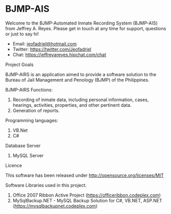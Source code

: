 BJMP-AIS
=========

Welcome to the BJMP-Automated Inmate Recording System (BJMP-AIS) from Jeffrey A. Reyes. 
Please get in touch at any time for support, questions or just to say hi!
  * Email: jeofadriel@hotmail.com
  * Twitter: https://twitter.com/Jeofadriel
  * Chat: https://jeffreyareyes.hipchat.com/chat

Project Goals

BJMP-AIRS is an application aimed to provide a software solution to the Bureau of Jail Management and Penology (BJMP) of the Philippines.

BJMP-AIRS Functions:

1. Recording of inmate data, including personal information, cases, hearings, activities, properties, and other pertinent data.
2. Generation of reports.

Programming languages:

1. VB.Net
2. C#

Database Server

1. MySQL Server

Licence

This software has been released under http://opensource.org/licenses/MIT

Software Libraries used in this project.

1. Office 2007 Ribbon Active Project (https://officeribbon.codeplex.com)
2. MySqlBackup.NET - MySQL Backup Solution for C#, VB.NET, ASP.NET (https://mysqlbackupnet.codeplex.com)
